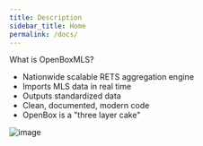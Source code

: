 ```yaml
---
title: Description
sidebar_title: Home
permalink: /docs/
---
```


What is OpenBoxMLS?

* Nationwide scalable RETS aggregation engine
* Imports MLS data in real time
* Outputs standardized data
* Clean, documented, modern code
* OpenBox is a "three layer cake"

![image](https://user-images.githubusercontent.com/12067297/57533408-60c5ee00-7346-11e9-8649-7ec652e360a7.png)
